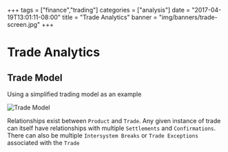 +++
tags = ["finance","trading"]
categories = ["analysis"]
date = "2017-04-19T13:01:11-08:00"
title = "Trade Analytics"
banner = "img/banners/trade-screen.jpg"
+++

# Trade Analytics

## Trade Model

Using a simplified trading model as an example

![Trade Model](/img/content/solution/trade_model.png)

Relationships exist between `Product` and `Trade`. Any given instance of trade can itself have relationships with multiple `Settlements` and `Confirmations`. There can also be multiple `Intersystem Breaks` or `Trade Exceptions` associated with the `Trade`